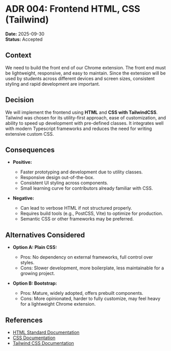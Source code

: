 # ADR 004: Frontend HTML, CSS (Tailwind)

**Date:** 2025-09-30 \
**Status:** Accepted

## Context  
We need to build the front end of our Chrome extension. The front end must be lightweight, responsive, and easy to maintain. Since the extension will be used by students across different devices and screen sizes, consistent styling and rapid development are important.  

## Decision  
We will implement the frontend using **HTML** and **CSS with TailwindCSS**. Tailwind was chosen for its utility-first approach, ease of customization, and ability to speed up development with pre-defined classes. It integrates well with modern Typescript frameworks and reduces the need for writing extensive custom CSS.  

## Consequences  
- **Positive:**  
  - Faster prototyping and development due to utility classes.  
  - Responsive design out-of-the-box.  
  - Consistent UI styling across components.  
  - Small learning curve for contributors already familiar with CSS.  

- **Negative:**  
  - Can lead to verbose HTML if not structured properly.  
  - Requires build tools (e.g., PostCSS, Vite) to optimize for production.  
  - Semantic CSS or other frameworks may be preferred.  

## Alternatives Considered  
- **Option A: Plain CSS:**  
  - Pros: No dependency on external frameworks, full control over styles.  
  - Cons: Slower development, more boilerplate, less maintainable for a growing project.  

- **Option B: Bootstrap:**  
  - Pros: Mature, widely adopted, offers prebuilt components.  
  - Cons: More opinionated, harder to fully customize, may feel heavy for a lightweight Chrome extension.  

## References
- [HTML Standard Documentation](https://html.spec.whatwg.org/)
- [CSS Documentation](https://developer.mozilla.org/en-US/docs/Web/CSS)
- [Tailwind CSS Documentation](https://tailwindcss.com/docs/installation/using-postcss)
